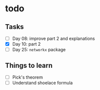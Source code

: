 # todo

##  Tasks

- [ ] Day 08: improve part 2 and explanations
- [x] Day 10: part 2
- [ ] Day 25: `networkx` package

## Things to learn

- [ ] Pick's theorem
- [ ] Understand shoelace formula
